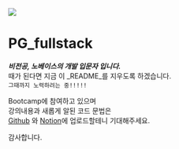 <img src="https://capsule-render.vercel.app/api?type=wave&color=auto&height=300&section=header&text=PG_%20fullsack&fontSize=90" />

# PG_fullstack

**_비전공, 노베이스의 개발 입문자 입니다._** <br/>
때가 된다면 지금 이 _README_를 지우도록 하겠습니다. <br/>
```그때까지 노력하려는 중!!!!!```

Bootcamp에 참여하고 있으며  
강의내용과 새롭게 알된 코드 문법은  
[Github](www.github.com/GNOSss) 와 [Notion](https://www.notion.so/PGdev-series5-12fcf37612468099bb4ff52ce44b8ba4)에 업로드할테니 기대해주세요.  

감사합니다.
